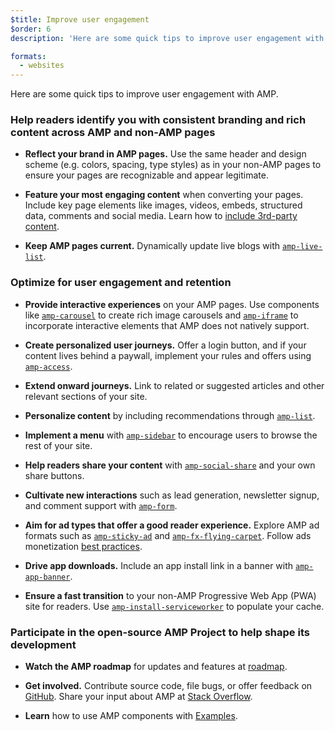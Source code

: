 ```yaml
---
$title: Improve user engagement
$order: 6
description: 'Here are some quick tips to improve user engagement with AMP. Help readers identify you with consistent branding and rich content across AMP and non-AMP pages'

formats:
  - websites
---
```


Here are some quick tips to improve user engagement with AMP.

### Help readers identify you with consistent branding and rich content across AMP and non-AMP pages

- **Reflect your brand in AMP pages.** Use the same header and design scheme (e.g. colors, spacing, type styles) as in your non-AMP pages to ensure your pages are recognizable and appear legitimate.

- **Feature your most engaging content** when converting your pages. Include key page elements like images, videos, embeds, structured data, comments and social media. Learn how to [include 3rd-party content](../../../documentation/guides-and-tutorials/develop/media_iframes_3p/third_party_components.md).

- **Keep AMP pages current.** Dynamically update live blogs with [`amp-live-list`](../../../documentation/components/reference/amp-live-list.md).

### Optimize for user engagement and retention

- **Provide interactive experiences** on your AMP pages. Use components like [`amp-carousel`](../../../documentation/components/reference/amp-carousel.md) to create rich image carousels and [`amp-iframe`](../../../documentation/components/reference/amp-iframe.md) to
  incorporate interactive elements that AMP does not natively support.

- **Create personalized user journeys.** Offer a login button, and if your content
  lives behind a paywall, implement your rules and offers using [`amp-access`](../../../documentation/components/reference/amp-access.md).

- **Extend onward journeys.** Link to related or suggested articles and other
  relevant sections of your site.

- **Personalize content** by including recommendations through [`amp-list`](../../../documentation/components/reference/amp-list.md).

- **Implement a menu** with [`amp-sidebar`](../../../documentation/components/reference/amp-sidebar.md) to encourage users to browse the rest
  of your site.

- **Help readers share your content** with [`amp-social-share`](../../../documentation/components/reference/amp-social-share.md) and your
  own share buttons.

- **Cultivate new interactions** such as lead generation, newsletter signup, and
  comment support with [`amp-form`](../../../documentation/components/reference/amp-form.md).

- **Aim for ad types that offer a good reader experience.** Explore AMP ad
  formats such as [`amp-sticky-ad`](../../../documentation/components/reference/amp-sticky-ad.md) and [`amp-fx-flying-carpet`](../../../documentation/components/reference/amp-fx-flying-carpet.md). Follow ads
  monetization [best practices](../../../documentation/guides-and-tutorials/develop/monetization/index.md).

- **Drive app downloads.** Include an app install link in a banner with
  [`amp-app-banner`](../../../documentation/components/reference/amp-app-banner.md).

- **Ensure a fast transition** to your non-AMP Progressive Web App (PWA) site for
  readers. Use [`amp-install-serviceworker`](../../../documentation/components/reference/amp-install-serviceworker.md) to populate your cache.

### Participate in the open-source AMP Project to help shape its development

- **Watch the AMP roadmap** for updates and features at [roadmap](../../../community/roadmap.html).

- **Get involved.** Contribute source code, file bugs, or offer feedback
  on [GitHub](https://github.com/ampproject/amphtml/blob/master/CONTRIBUTING.md). Share your input about AMP at [Stack Overflow](https://stackoverflow.com/questions/tagged/amp-html).

- **Learn** how to use AMP components with [Examples](../../../documentation/examples/index.html).
